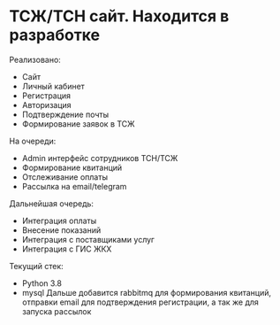 # ТСЖ/ТСН сайт. Находится в разработке

Реализовано:
- Сайт
- Личный кабинет
- Регистрация
- Авторизация
- Подтверждение почты
- Формирование заявок в ТСЖ


На очереди:
- Admin интерфейс сотрудников ТСН/ТСЖ
- Формирование квитанций
- Отслеживание оплаты
- Рассылка на email/telegram

Дальнейшая очередь:
- Интеграция оплаты
- Внесение показаний
- Интеграция с поставщиками услуг
- Интеграция с ГИС ЖКХ


Текущий стек: 
- Python 3.8
- mysql
Дальше добавится rabbitmq для формирования квитанций, отправки email для подтверждения регистрации, а так же для запуска рассылок

